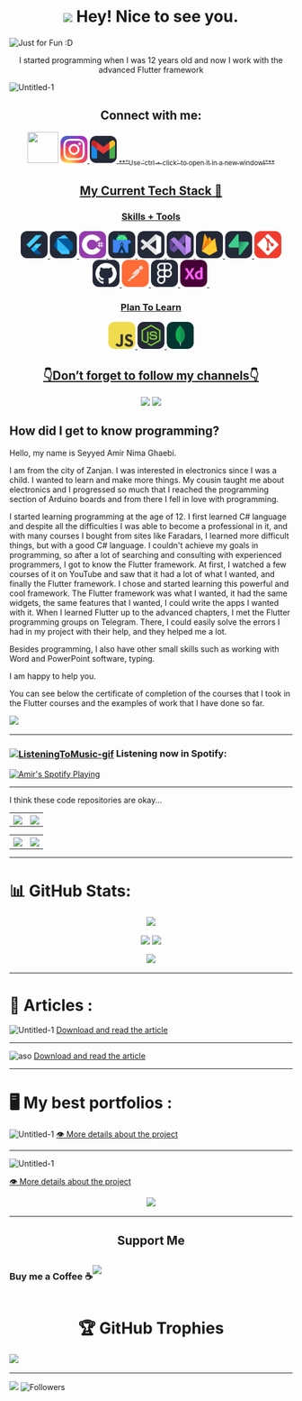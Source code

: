 <h1 align="center"><img src="https://emojis.slackmojis.com/emojis/images/1531849430/4246/blob-sunglasses.gif?1531849430" width="30"/> Hey! Nice to see you.</h1>

<img align="center" src="https://github.com/SeyyedAmirNimaGhaebi/SeyyedAmirNimaGhaebi/assets/124828880/5d4c6038-71f3-4a6a-92ac-8b0a3325d8fe" alt="Just for Fun :D">

<p align="center">I started programming when I was 12 years old and now I work with the advanced Flutter framework</p>

![Untitled-1](https://github.com/SeyyedAmirNimaGhaebi/SeyyedAmirNimaGhaebi/assets/124828880/301cabce-88ac-4e58-948b-5c63b6402d69)

<h2 align="center">Connect with me:</h2>

<div align="center">
  <a href="https://t.me/Amir_gh_dev"><img src="https://github.com/SeyyedAmirNimaGhaebi/SeyyedAmirNimaGhaebi/blob/main/image/telegram_app_88px.png?raw=true" height="55px" width="55px"></a>
  </a>
  <a href="https://www.instagram.com/amir_gh_dev"><img src="https://github.com/tandpfun/skill-icons/blob/main/icons/Instagram.svg" width="48" title="Instagram"> 
  <a href="mailto:ga7089036@gmail.com"><img src="https://github.com/tandpfun/skill-icons/blob/main/icons/Gmail-Dark.svg" width="48" title="Gmail"> 
  <sub>**"Use `ctrl + click` to open it in a new window!"**</sub>
</div>


<h2 align="center">My Current Tech Stack 🚀</h2>

<h3 align="center">Skills + Tools</h3>

<div align="center">
  <img src="https://github.com/tandpfun/skill-icons/blob/main/icons/Flutter-Dark.svg" width="48" title="Flutter">
  <img src="https://github.com/tandpfun/skill-icons/blob/main/icons/Dart-Dark.svg" width="48" title="Dart">
  <img src="https://github.com/tandpfun/skill-icons/blob/main/icons/CS.svg" width="48" title="C#">
  <img src="https://github.com/tandpfun/skill-icons/blob/main/icons/AndroidStudio-Dark.svg" width="48" title="Androidstudio">
  <img src="https://github.com/tandpfun/skill-icons/blob/main/icons/VSCode-Dark.svg" width="48" title="VSCode">
  <img src="https://github.com/tandpfun/skill-icons/blob/main/icons/VisualStudio-Dark.svg" width="48" title="VisualStudio">
  <img src="https://github.com/tandpfun/skill-icons/blob/main/icons/Firebase-Dark.svg" width="48" title="Firebase">
  <img src="https://github.com/tandpfun/skill-icons/blob/main/icons/Supabase-Dark.svg" width="48" title="Supabase">
  <img src="https://github.com/tandpfun/skill-icons/blob/main/icons/Git.svg" width="48" title="Git">
  <img src="https://github.com/tandpfun/skill-icons/blob/main/icons/Github-Dark.svg" width="48" title="Github">
  <img src="https://github.com/tandpfun/skill-icons/blob/main/icons/Postman.svg" width="48" title="Postman">
  <img src="https://github.com/tandpfun/skill-icons/blob/main/icons/Figma-Dark.svg" width="48" title="Figma">
  <img src="https://github.com/tandpfun/skill-icons/blob/main/icons/XD.svg" width="48" title="Xd">
  <img src="" width="48" title="">   
</div>


<h3 align="center">Plan To Learn</h3>
<div align="center">
  <img src="https://github.com/tandpfun/skill-icons/blob/main/icons/JavaScript.svg" width="48" title="JavaScript"> 
  <img src="https://github.com/tandpfun/skill-icons/blob/main/icons/NodeJS-Dark.svg" width="48" title="NodeJs"> 
  <img src="https://github.com/tandpfun/skill-icons/blob/main/icons/MongoDB.svg" width="48" title="MongoDB"> 
</div>


<h2 align="center">👇Don’t forget to follow my channels👇</h2>

<div align="center">
   <a href="https://t.me/dev_music_channel"><img src="https://github.com/SeyyedAmirNimaGhaebi/SeyyedAmirNimaGhaebi/blob/main/image/dev-music-channel.png?raw=true" width="280px"></a>
  <a href="https://www.instagram.com/fluttershop.dev"><img src="https://github.com/SeyyedAmirNimaGhaebi/SeyyedAmirNimaGhaebi/blob/main/image/Channel.png?raw=true" width="280px"></a>
</div>


<h2>How did I get to know programming?</h2>

<p align="left">Hello, my name is Seyyed Amir Nima Ghaebi.

I am from the city of Zanjan. I was interested in electronics since I was a child. I wanted to learn and make more things. My cousin taught me about electronics and I progressed so much that I reached the programming section of Arduino boards and from there I fell in love with programming.

I started learning programming at the age of 12. I first learned C# language and despite all the difficulties I was able to become a professional in it, and with many courses I bought from sites like Faradars, I learned more difficult things, but with a good C# language. I couldn't achieve my goals in programming, so after a lot of searching and consulting with experienced programmers, I got to know the Flutter framework. At first, I watched a few courses of it on YouTube and saw that it had a lot of what I wanted, and finally the Flutter framework. I chose and started learning this powerful and cool framework.
The Flutter framework was what I wanted, it had the same widgets, the same features that I wanted, I could write the apps I wanted with it.
When I learned Flutter up to the advanced chapters, I met the Flutter programming groups on Telegram. There, I could easily solve the errors I had in my project with their help, and they helped me a lot.

Besides programming, I also have other small skills such as working with Word and PowerPoint software, typing.

I am happy to help you.

You can see below the certificate of completion of the courses that I took in the Flutter courses and the examples of work that I have done so far.

<a href="https://www.coffeebede.com/amir__gh_dev"><img class="img-fluid" src="https://coffeebede.ir/DashboardTemplateV2/app-assets/images/banner/default-yellow.svg" width="200"/></a>

---

### <a href="https://media.giphy.com/media/hpG65zKw0mmRrwOFRD/giphy.gif"><img align="center" src="https://media.giphy.com/media/hpG65zKw0mmRrwOFRD/giphy.gif" width="37" alt="ListeningToMusic-gif"/></a> Listening now in Spotify:


[![Amir's Spotify Playing](https://novatorem-five-steel-89.vercel.app/api/spotify/?background_color=0e1118&border_color=22252c)](https://open.spotify.com/user/31lffq7i3kahmzfdlqtt3qj2k6fe)

---

I think these code repositories are okay...

<div align="center">
<table>
  <tbody>
    <tr>
      <td>
        <a href="https://github.com/AmirNGDev/Flutter130">
          <img align="center" src="https://github-readme-stats.vercel.app/api/pin/?username=AmirNGDev&repo=Flutter130&theme=dark" />
        </a>
      </td>
      <td>
        <a href="https://github.com/AmirNGDev/pub_news">
          <img align="center" src="https://github-readme-stats.vercel.app/api/pin/?username=AmirNGDev&repo=pub_news&theme=dark" />
        </a>
      </td>
    </tr>
  </tbody>
</table>
</div>

<div align="center">
<table>
  <tbody>
    <tr>
      <td>
        <a href="https://github.com/AmirNGDev/DataBase_hive_in_flutter">
          <img align="center" src="https://github-readme-stats.vercel.app/api/pin/?username=AmirNGDev&repo=DataBase_hive_in_flutter&theme=dark" />
        </a>
      </td>
      <td>
        <a href="https://github.com/AmirNGDev/App-store-optimization">
          <img align="center" src="https://github-readme-stats.vercel.app/api/pin/?username=AmirNGDev&repo=App-store-optimization&theme=dark" />
        </a>
      </td>
    </tr>
  </tbody>
</table>
</div>

---

# 📊 GitHub Stats:   

<p align="center">
  <img src="https://github-readme-stats.vercel.app/api/top-langs/?username=AmirNGDev&theme=dark&hide_border=true&include_all_commits=true&count_private=true&layout=compact" />
</p>

<p align="center">
  <img src="https://github-readme-streak-stats.herokuapp.com/?user=AmirNGDev&theme=dark&hide_border=true" />
  <img src="https://github-readme-stats.vercel.app/api?username=AmirNGDev&theme=dark&show_icons=true&hide_border=true" />
</p>

<p align="center">
  
  <img src="https://github-contributor-stats.vercel.app/api?username=AmirNGDev&limit=5&theme=dark&hide_border=true&combine_all_yearly_contributions=true" />
</p>


---

# 📕 Articles :

![Untitled-1](https://github.com/SeyyedAmirNimaGhaebi/SeyyedAmirNimaGhaebi/assets/124828880/5cdde0e3-62ba-45c9-ac22-f0d9a4027025)
<a href="https://github.com/AmirNGDev/DataBase_hive_in_flutter">Download and read the article</a>

---

![aso](https://github.com/SeyyedAmirNimaGhaebi/SeyyedAmirNimaGhaebi/assets/124828880/39a6c21d-46d4-402c-bb05-62e1c130f27b)
<a href="https://github.com/AmirNGDev/App-store-optimization">Download and read the article</a>

---

# 🖥 My best portfolios :

![Untitled-1](https://github.com/SeyyedAmirNimaGhaebi/SeyyedAmirNimaGhaebi/assets/124828880/23c507ed-4b3d-424d-9ead-b824b5f8a911)
<a href="https://github.com/AmirNGDev/BMI-Project">👁 More details about the project</a>


---
![Untitled-1](https://github.com/SeyyedAmirNimaGhaebi/SeyyedAmirNimaGhaebi/assets/124828880/be27c1bd-4043-4649-9200-2b2a917706bc)

<a href="https://github.com/AmirNGDev/Login-and-Signup-Ui">👁 More details about the project</a>

<div align="center">
   <a href="https://github.com/SeyyedAmirNimaGhaebi/My-best-portfolios"><img src="https://github.com/SeyyedAmirNimaGhaebi/SeyyedAmirNimaGhaebi/blob/main/image/View_all_portfolios.png?raw=true" width="400px"></a>
</div>

---

<h2 align="center">Support Me</h2>

<div align="center" style="display:flex;">
  
<h3 align="center">Buy me a Coffee ☕️</h3>

<a href="https://www.coffeebede.com/amir__gh_dev"><img class="img-fluid" src="https://coffeebede.ir/DashboardTemplateV2/app-assets/images/banner/default-yellow.svg" width="200"/></a>

</div>

<h1 align="center">🏆 GitHub Trophies</h1>

![](https://github-profile-trophy.vercel.app/?username=SeyyedAmirNimaGhaebi&theme=dark&no-frame=true&no-bg=true&margin-w=4)

<!-- Proudly created with GPRM ( https://gprm.itsvg.in ) -->

---
[![](https://visitcount.itsvg.in/api?id=AmirNGDev&label=Profile%20Views&color=3&icon=1&pretty=true)](https://visitcount.itsvg.in)
![Followers](https://img.shields.io/github/followers/AmirNGDev.svg?style=social&label=Follow&maxAge=2592000)
